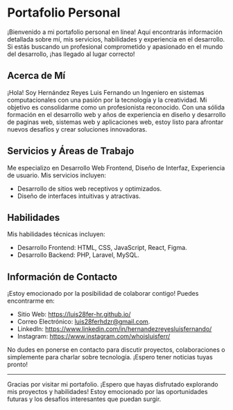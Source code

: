 # Portafolio Personal

¡Bienvenido a mi portafolio personal en línea! Aquí encontrarás información detallada sobre mí, mis servicios, habilidades y experiencia en el desarrollo. Si estás buscando un profesional comprometido y apasionado en el mundo del desarrollo, ¡has llegado al lugar correcto!

## Acerca de Mí

¡Hola! Soy Hernández Reyes Luis Fernando un Ingeniero en sistemas computacionales con una pasión por la tecnología y la creatividad. Mi objetivo es consolidarme como un profesionista reconocido. Con una sólida formación en el desarrollo web y años de experiencia en diseño y desarrollo de paginas web, sistemas web y aplicaciones web, estoy listo para afrontar nuevos desafíos y crear soluciones innovadoras.

## Servicios y Áreas de Trabajo

Me especializo en Desarrollo Web Frontend, Diseño de Interfaz, Experiencia de usuario. Mis servicios incluyen:

- Desarrollo de sitios web receptivos y optimizados.
- Diseño de interfaces intuitivas y atractivas.

## Habilidades

Mis habilidades técnicas incluyen:

- Desarrollo Frontend: HTML, CSS, JavaScript, React, Figma.
- Desarrollo Backend: PHP, Laravel, MySQL.


## Información de Contacto

¡Estoy emocionado por la posibilidad de colaborar contigo! Puedes encontrarme en:

- Sitio Web: https://luis28fer-hr.github.io/
- Correo Electrónico: luis28ferhdzr@gmail.com.
- LinkedIn: https://www.linkedin.com/in/hernandezreyesluisfernando/
- Instagram: https://www.instagram.com/whoisluisferr/

No dudes en ponerse en contacto para discutir proyectos, colaboraciones o simplemente para charlar sobre tecnología. ¡Espero tener noticias tuyas pronto!

---

Gracias por visitar mi portafolio. ¡Espero que hayas disfrutado explorando mis proyectos y habilidades! Estoy emocionado por las oportunidades futuras y los desafíos interesantes que puedan surgir.
